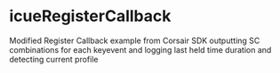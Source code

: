 # icueRegisterCallback
Modified Register Callback example from Corsair SDK outputting SC combinations for each keyevent and logging last held time duration and detecting current profile
